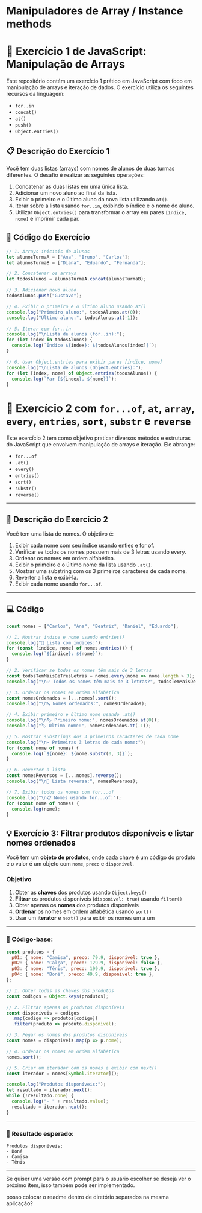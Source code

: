 # Manipuladores de Array / Instance methods
# 🧠 Exercício 1 de JavaScript: Manipulação de Arrays

Este repositório contém um exercício 1 prático em JavaScript com foco em manipulação de arrays e iteração de dados. O exercício utiliza os seguintes recursos da linguagem:

- `for..in`
- `concat()`
- `at()`
- `push()`
- `Object.entries()`

## 📋 Descrição do Exercício 1

Você tem duas listas (arrays) com nomes de alunos de duas turmas diferentes. O desafio é realizar as seguintes operações:

1. Concatenar as duas listas em uma única lista.
2. Adicionar um novo aluno ao final da lista.
3. Exibir o primeiro e o último aluno da nova lista utilizando `at()`.
4. Iterar sobre a lista usando `for..in`, exibindo o índice e o nome do aluno.
5. Utilizar `Object.entries()` para transformar o array em pares `[índice, nome]` e imprimir cada par.

## 🧪 Código do Exercício

```javascript
// 1. Arrays iniciais de alunos
let alunosTurmaA = ["Ana", "Bruno", "Carlos"];
let alunosTurmaB = ["Diana", "Eduardo", "Fernanda"];

// 2. Concatenar os arrays
let todosAlunos = alunosTurmaA.concat(alunosTurmaB);

// 3. Adicionar novo aluno
todosAlunos.push("Gustavo");

// 4. Exibir o primeiro e o último aluno usando at()
console.log("Primeiro aluno:", todosAlunos.at(0));
console.log("Último aluno:", todosAlunos.at(-1));

// 5. Iterar com for..in
console.log("\nLista de alunos (for..in):");
for (let index in todosAlunos) {
  console.log(`Índice ${index}: ${todosAlunos[index]}`);
}

// 6. Usar Object.entries para exibir pares [índice, nome]
console.log("\nLista de alunos (Object.entries):");
for (let [index, nome] of Object.entries(todosAlunos)) {
  console.log(`Par [${index}, ${nome}]`);
}
```

# 🧠 Exercício 2 com `for...of`, `at`, `array`, `every`, `entries`, `sort`, `substr` e `reverse`

Este exercício 2 tem como objetivo praticar diversos métodos e estruturas do JavaScript que envolvem manipulação de arrays e iteração. Ele abrange:

- `for...of`
- `.at()`
- `every()`
- `entries()`
- `sort()`
- `substr()`
- `reverse()`

---

## 📘 Descrição do Exercício 2

Você tem uma lista de nomes. O objetivo é:

1. Exibir cada nome com seu índice usando enties e for of.
2. Verificar se todos os nomes possuem mais de 3 letras usando every.
3. Ordenar os nomes em ordem alfabética.
4. Exibir o primeiro e o último nome da lista usando `.at()`.
5. Mostrar uma substring com os 3 primeiros caracteres de cada nome.
6. Reverter a lista e exibi-la.
7. Exibir cada nome usando `for...of`.

---

## 💻 Código

```js
const nomes = ["Carlos", "Ana", "Beatriz", "Daniel", "Eduardo"];

// 1. Mostrar índice e nome usando entries()
console.log("📌 Lista com índices:");
for (const [indice, nome] of nomes.entries()) {
  console.log(`${indice}: ${nome}`);
}

// 2. Verificar se todos os nomes têm mais de 3 letras
const todosTemMaisDeTresLetras = nomes.every(nome => nome.length > 3);
console.log("\n✅ Todos os nomes têm mais de 3 letras?", todosTemMaisDeTresLetras);

// 3. Ordenar os nomes em ordem alfabética
const nomesOrdenados = [...nomes].sort();
console.log("\n🔤 Nomes ordenados:", nomesOrdenados);

// 4. Exibir primeiro e último nome usando .at()
console.log("\n🏷️ Primeiro nome:", nomesOrdenados.at(0));
console.log("🏷️ Último nome:", nomesOrdenados.at(-1));

// 5. Mostrar substrings dos 3 primeiros caracteres de cada nome
console.log("\n✂️ Primeiras 3 letras de cada nome:");
for (const nome of nomes) {
  console.log(`${nome}: ${nome.substr(0, 3)}`);
}

// 6. Reverter a lista
const nomesReversos = [...nomes].reverse();
console.log("\n🔁 Lista reversa:", nomesReversos);

// 7. Exibir todos os nomes com for...of
console.log("\n📋 Nomes usando for...of:");
for (const nome of nomes) {
  console.log(nome);
}
```
## 💡 Exercício 3: Filtrar produtos disponíveis e listar nomes ordenados

Você tem um **objeto de produtos**, onde cada chave é um código do produto e o valor é um objeto com `nome`, `preco` e `disponivel`.

### Objetivo

1. Obter as **chaves** dos produtos usando `Object.keys()`
2. **Filtrar** os produtos disponíveis (`disponivel: true`) usando `filter()`
3. Obter apenas os **nomes** dos produtos disponíveis
4. **Ordenar** os nomes em ordem alfabética usando `sort()`
5. Usar um **iterator** e `next()` para exibir os nomes um a um

---

### 🔧 Código-base:

```javascript
const produtos = {
  p01: { nome: "Camisa", preco: 79.9, disponivel: true },
  p02: { nome: "Calça", preco: 129.9, disponivel: false },
  p03: { nome: "Tênis", preco: 199.9, disponivel: true },
  p04: { nome: "Boné", preco: 49.9, disponivel: true },
};

// 1. Obter todas as chaves dos produtos
const codigos = Object.keys(produtos);

// 2. Filtrar apenas os produtos disponíveis
const disponiveis = codigos
  .map(codigo => produtos[codigo])
  .filter(produto => produto.disponivel);

// 3. Pegar os nomes dos produtos disponíveis
const nomes = disponiveis.map(p => p.nome);

// 4. Ordenar os nomes em ordem alfabética
nomes.sort();

// 5. Criar um iterador com os nomes e exibir com next()
const iterador = nomes[Symbol.iterator]();

console.log("Produtos disponíveis:");
let resultado = iterador.next();
while (!resultado.done) {
  console.log("- " + resultado.value);
  resultado = iterador.next();
}
```

---

### 🧪 Resultado esperado:

```
Produtos disponíveis:
- Boné
- Camisa
- Tênis
```

---

Se quiser uma versão com prompt para o usuário escolher se deseja ver o próximo item, isso também pode ser implementado.

posso colocar o readme dentro de diretório separados na mesma aplicação?

